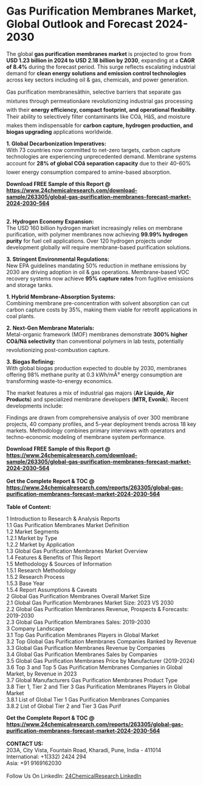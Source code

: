 <h1>Gas Purification Membranes Market, Global Outlook and Forecast 2024-2030</h1><p>The global <strong>gas purification membranes market</strong> is projected to grow from <strong>USD 1.23 billion in 2024 to USD 2.18 billion by 2030</strong>, expanding at a <strong>CAGR of 8.4%</strong> during the forecast period. This surge reflects escalating industrial demand for <strong>clean energy solutions and emission control technologies</strong> across key sectors including oil &amp; gas, chemicals, and power generation.</p><p>Gas purification membranesâthin, selective barriers that separate gas mixtures through permeationâare revolutionizing industrial gas processing with their <strong>energy efficiency, compact footprint, and operational flexibility</strong>. Their ability to selectively filter contaminants like COâ, HâS, and moisture makes them indispensable for <strong>carbon capture, hydrogen production, and biogas upgrading</strong> applications worldwide.</p><p><strong>1. Global Decarbonization Imperatives:</strong><br>
With 73 countries now committed to net-zero targets, carbon capture technologies are experiencing unprecedented demand. Membrane systems account for <strong>28% of global COâ separation capacity</strong> due to their 40-60% lower energy consumption compared to amine-based absorption.</p><div><b>Download FREE Sample of this Report @ 
            <a href="https://www.24chemicalresearch.com/download-sample/263305/global-gas-purification-membranes-forecast-market-2024-2030-564">
            https://www.24chemicalresearch.com/download-sample/263305/global-gas-purification-membranes-forecast-market-2024-2030-564</a></b></div><br><p><strong>2. Hydrogen Economy Expansion:</strong><br>
The USD 160 billion hydrogen market increasingly relies on membrane purification, with polymer membranes now achieving <strong>99.99% hydrogen purity</strong> for fuel cell applications. Over 120 hydrogen projects under development globally will require membrane-based purification solutions.</p><p><strong>3. Stringent Environmental Regulations:</strong><br>
New EPA guidelines mandating 50% reduction in methane emissions by 2030 are driving adoption in oil &amp; gas operations. Membrane-based VOC recovery systems now achieve <strong>95% capture rates</strong> from fugitive emissions and storage tanks.</p><p><strong>1. Hybrid Membrane-Absorption Systems:</strong><br>
Combining membrane pre-concentration with solvent absorption can cut carbon capture costs by 35%, making them viable for retrofit applications in coal plants.</p><p><strong>2. Next-Gen Membrane Materials:</strong><br>
Metal-organic framework (MOF) membranes demonstrate <strong>300% higher COâ/Nâ selectivity</strong> than conventional polymers in lab tests, potentially revolutionizing post-combustion capture.</p><p><strong>3. Biogas Refining:</strong><br>
With global biogas production expected to double by 2030, membranes offering 98% methane purity at 0.3 kWh/mÂ³ energy consumption are transforming waste-to-energy economics.</p><p>The market features a mix of industrial gas majors (<strong>Air Liquide, Air Products</strong>) and specialized membrane developers (<strong>MTR, Evonik</strong>). Recent developments include:</p><p>Findings are drawn from comprehensive analysis of over 300 membrane projects, 40 company profiles, and 5-year deployment trends across 18 key markets. Methodology combines primary interviews with operators and techno-economic modeling of membrane system performance.</p><div><b>Download FREE Sample of this Report @ 
            <a href="https://www.24chemicalresearch.com/download-sample/263305/global-gas-purification-membranes-forecast-market-2024-2030-564">
            https://www.24chemicalresearch.com/download-sample/263305/global-gas-purification-membranes-forecast-market-2024-2030-564</a></b></div><br><div><b>Get the Complete Report & TOC @ 
            <a href="https://www.24chemicalresearch.com/reports/263305/global-gas-purification-membranes-forecast-market-2024-2030-564">
            https://www.24chemicalresearch.com/reports/263305/global-gas-purification-membranes-forecast-market-2024-2030-564</a></b></div><br>
            <b>Table of Content:</b><p>1 Introduction to Research & Analysis Reports<br />
    1.1 Gas Purification Membranes Market Definition<br />
    1.2 Market Segments<br />
        1.2.1 Market by Type<br />
        1.2.2 Market by Application<br />
    1.3 Global Gas Purification Membranes Market Overview<br />
    1.4 Features & Benefits of This Report<br />
    1.5 Methodology & Sources of Information<br />
        1.5.1 Research Methodology<br />
        1.5.2 Research Process<br />
        1.5.3 Base Year<br />
        1.5.4 Report Assumptions & Caveats<br />
2 Global Gas Purification Membranes Overall Market Size<br />
    2.1 Global Gas Purification Membranes Market Size: 2023 VS 2030<br />
    2.2 Global Gas Purification Membranes Revenue, Prospects & Forecasts: 2019-2030<br />
    2.3 Global Gas Purification Membranes Sales: 2019-2030<br />
3 Company Landscape<br />
    3.1 Top Gas Purification Membranes Players in Global Market<br />
    3.2 Top Global Gas Purification Membranes Companies Ranked by Revenue<br />
    3.3 Global Gas Purification Membranes Revenue by Companies<br />
    3.4 Global Gas Purification Membranes Sales by Companies<br />
    3.5 Global Gas Purification Membranes Price by Manufacturer (2019-2024)<br />
    3.6 Top 3 and Top 5 Gas Purification Membranes Companies in Global Market, by Revenue in 2023<br />
    3.7 Global Manufacturers Gas Purification Membranes Product Type<br />
    3.8 Tier 1, Tier 2 and Tier 3 Gas Purification Membranes Players in Global Market<br />
        3.8.1 List of Global Tier 1 Gas Purification Membranes Companies<br />
        3.8.2 List of Global Tier 2 and Tier 3 Gas Purif</p><div><b>Get the Complete Report & TOC @ 
            <a href="https://www.24chemicalresearch.com/reports/263305/global-gas-purification-membranes-forecast-market-2024-2030-564">
            https://www.24chemicalresearch.com/reports/263305/global-gas-purification-membranes-forecast-market-2024-2030-564</a></b></div><br><b>CONTACT US:</b><br>
            203A, City Vista, Fountain Road, Kharadi, Pune, India - 411014<br>
            International: +1(332) 2424 294<br>
            Asia: +91 9169162030 <br><br>
            Follow Us On LinkedIn: <a href="https://www.linkedin.com/company/24chemicalresearch/">24ChemicalResearch LinkedIn</a>